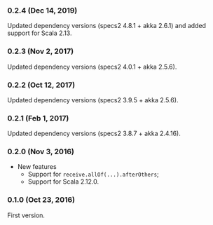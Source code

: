 ### 0.2.4 (Dec 14, 2019)

Updated dependency versions (specs2 4.8.1 + akka 2.6.1) and added support for Scala 2.13.

### 0.2.3 (Nov 2, 2017)

Updated dependency versions (specs2 4.0.1 + akka 2.5.6).

### 0.2.2 (Oct 12, 2017)

Updated dependency versions (specs2 3.9.5 + akka 2.5.6).

### 0.2.1 (Feb 1, 2017)

Updated dependency versions (specs2 3.8.7 + akka 2.4.16).

### 0.2.0 (Nov 3, 2016)

- New features
  - Support for `receive.allOf(...).afterOthers`;
  - Support for Scala 2.12.0.

### 0.1.0 (Oct 23, 2016)

First version.
